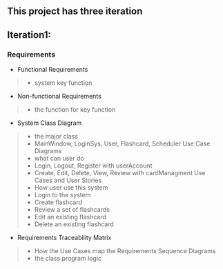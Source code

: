 
## This project has three iteration

## Iteration1:
### Requirements
- Functional Requirements
>- system key function
- Non-functional Requirements
>- the function for key function
- System Class Diagram
>- the major class
>- MainWindow, LoginSys, User, Flashcard, Scheduler
> Use Case Diagrams
>- what can user do
>- Login, Logout, Register with userAccount
>- Create, Edit, Delete, View, Review with cardManagment
> Use Cases and User Stories
>- How user use this system
>- Login to the system
>- Create flashcard
>- Review a set of flashcards
>- Edit an existing flashcard
>- Delete an existing flashcard
- Requirements Traceability Matrix
>- How the Use Cases map the Requirements
> Sequence Diagrams
>- the class program logic
